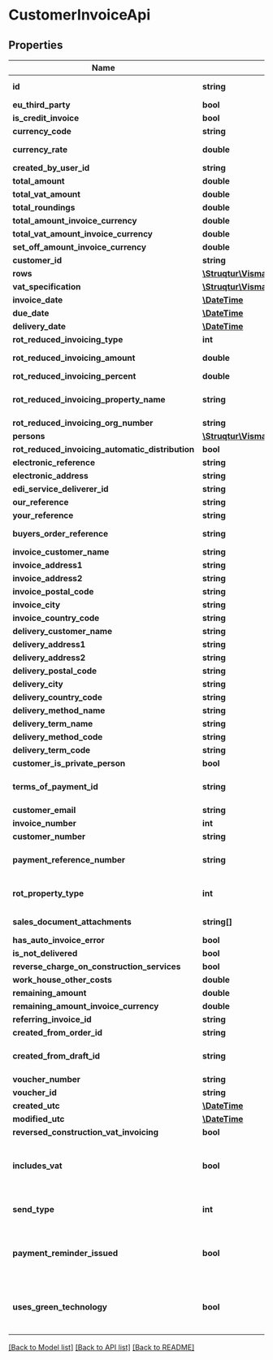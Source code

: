# CustomerInvoiceApi

## Properties
Name | Type | Description | Notes
------------ | ------------- | ------------- | -------------
**id** | **string** | Purpose: This is automatically generated by eAccounting upon creation | [optional] 
**eu_third_party** | **bool** |  | 
**is_credit_invoice** | **bool** |  | [optional] 
**currency_code** | **string** |  | [optional] 
**currency_rate** | **double** | Default: Automatic calculation of the currency rate. Enter this value to provide a custom rate | [optional] 
**created_by_user_id** | **string** |  | [optional] 
**total_amount** | **double** |  | [optional] 
**total_vat_amount** | **double** |  | [optional] 
**total_roundings** | **double** |  | [optional] 
**total_amount_invoice_currency** | **double** |  | [optional] 
**total_vat_amount_invoice_currency** | **double** |  | [optional] 
**set_off_amount_invoice_currency** | **double** |  | [optional] 
**customer_id** | **string** |  | 
**rows** | [**\Struqtur\VismaEAccounting\Model\CustomerInvoiceRowApi[]**](CustomerInvoiceRowApi.md) |  | 
**vat_specification** | [**\Struqtur\VismaEAccounting\Model\CustomerInvoiceVatApi[]**](CustomerInvoiceVatApi.md) | Purpose: A summary of amounts for each VAT rate | [optional] 
**invoice_date** | [**\DateTime**](\DateTime.md) |  | [optional] 
**due_date** | [**\DateTime**](\DateTime.md) |  | [optional] 
**delivery_date** | [**\DateTime**](\DateTime.md) |  | [optional] 
**rot_reduced_invoicing_type** | **int** | 0 &#x3D; Normal, 1 &#x3D; Rot, 2 &#x3D; Rut | 
**rot_reduced_invoicing_amount** | **double** | Default: Automatic tax reduction calculation. Used for the manual input of the deducted tax reduction | [optional] 
**rot_reduced_invoicing_percent** | **double** |  | [optional] 
**rot_reduced_invoicing_property_name** | **string** | Used for providing a custom name. Is required when RotPropertyType or UsesGreenTechnology is set. | [optional] 
**rot_reduced_invoicing_org_number** | **string** |  | [optional] 
**persons** | [**\Struqtur\VismaEAccounting\Model\SalesDocumentRotRutReductionPersonApi[]**](SalesDocumentRotRutReductionPersonApi.md) | Purpose: Required for ROT/RUT invoices only | [optional] 
**rot_reduced_invoicing_automatic_distribution** | **bool** |  | [optional] 
**electronic_reference** | **string** |  | [optional] 
**electronic_address** | **string** |  | [optional] 
**edi_service_deliverer_id** | **string** |  | [optional] 
**our_reference** | **string** | Max length: 100 characters | [optional] 
**your_reference** | **string** | Max length: 100 characters | [optional] 
**buyers_order_reference** | **string** | Purpose: Used when sending electronic invoices. Max length: 35 characters. Can be null or empty | [optional] 
**invoice_customer_name** | **string** |  | [optional] 
**invoice_address1** | **string** | Max length: 50 characters | [optional] 
**invoice_address2** | **string** | Max length: 50 characters | [optional] 
**invoice_postal_code** | **string** | Max length: 50 characters | [optional] 
**invoice_city** | **string** | Max length: 50 characters | [optional] 
**invoice_country_code** | **string** | Max length: 2 characters | [optional] 
**delivery_customer_name** | **string** | Max length: 100 characters | [optional] 
**delivery_address1** | **string** | Max length: 50 characters | [optional] 
**delivery_address2** | **string** | Max length: 50 characters | [optional] 
**delivery_postal_code** | **string** | Max length: 10 characters | [optional] 
**delivery_city** | **string** | Max length: 50 characters | [optional] 
**delivery_country_code** | **string** | Max length: 2 characters | [optional] 
**delivery_method_name** | **string** |  | [optional] 
**delivery_term_name** | **string** |  | [optional] 
**delivery_method_code** | **string** |  | [optional] 
**delivery_term_code** | **string** |  | [optional] 
**customer_is_private_person** | **bool** |  | [optional] 
**terms_of_payment_id** | **string** | Specify a different terms of payment for the invoice. If not filled customer&#39;s terms of payment will be used | [optional] 
**customer_email** | **string** |  | [optional] 
**invoice_number** | **int** |  | [optional] 
**customer_number** | **string** |  | [optional] 
**payment_reference_number** | **string** | Purpose: Empty if UsesPaymentReferenceNumber not activated on the company. Use /v2/companysettings. | [optional] 
**rot_property_type** | **int** | 1 &#x3D; Apartment, 2 &#x3D; Property  Leave blank or set to null if you do not intend to use ROT or Green Technology functionality | [optional] 
**sales_document_attachments** | **string[]** | Upload attachments via POST /v2/salesdocumentattachments/customerinvoice | [optional] 
**has_auto_invoice_error** | **bool** |  | [optional] 
**is_not_delivered** | **bool** | Purpose: True if sending by email has failed | [optional] 
**reverse_charge_on_construction_services** | **bool** |  | [optional] 
**work_house_other_costs** | **double** |  | [optional] 
**remaining_amount** | **double** |  | [optional] 
**remaining_amount_invoice_currency** | **double** |  | [optional] 
**referring_invoice_id** | **string** |  | [optional] 
**created_from_order_id** | **string** |  | [optional] 
**created_from_draft_id** | **string** | If a valid customer invoice draft Id is provided, it will be bookkeeped using the option entered in the SentType property | [optional] 
**voucher_number** | **string** |  | [optional] 
**voucher_id** | **string** |  | [optional] 
**created_utc** | [**\DateTime**](\DateTime.md) |  | [optional] 
**modified_utc** | [**\DateTime**](\DateTime.md) |  | [optional] 
**reversed_construction_vat_invoicing** | **bool** |  | [optional] 
**includes_vat** | **bool** | Purpose: If true the unit prices on rows include VAT. The value is set upon creation depending whether \&quot;Show prices excl. VAT for private individuals\&quot; in company settings is marked or not | [optional] 
**send_type** | **int** | Used for sending the invoice via Autoinvoice  Default:None  0 &#x3D; None, 1 &#x3D; AutoInvoiceElectronic, 2 &#x3D; AutoInvoicePrint, 3 &#x3D; AutoInvoiceB2C | [optional] 
**payment_reminder_issued** | **bool** | Purpose: If true a payment reminder has been sent for the overdue invoice, otherwise it will be set as false. To send a payment reminder please use the v2/customerinvoices/{invoiceId}/paymentreminders endpoint | [optional] 
**uses_green_technology** | **bool** | Set to true if this customer invoice benefits from deduction on Green Technology.  If set to true the customer invoice must have RotReducedInvoicingType set to normal and contain at least one row with applicable deduction. | [optional] 

[[Back to Model list]](../README.md#documentation-for-models) [[Back to API list]](../README.md#documentation-for-api-endpoints) [[Back to README]](../README.md)


